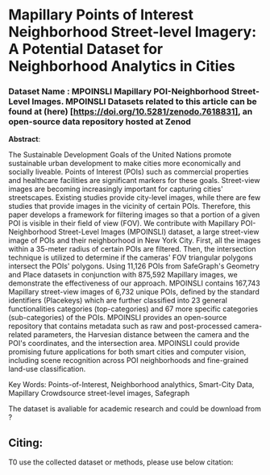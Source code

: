 # Mapillary Points of Interest Neighborhood Street-level Imagery: A Potential Dataset for Neighborhood Analytics in Cities

### Dataset Name : MPOINSLI Mapillary POI-Neighborhood Street-Level Images. MPOINSLI Datasets related to this article can be found at (here) [https://doi.org/10.5281/zenodo.7618831], an open-source data repository hosted at Zenod


**Abstract**:

The Sustainable Development Goals of the United Nations promote sustainable urban development to make cities more economically and socially liveable. Points of Interest (POIs) such as commercial properties and healthcare facilities are significant markers for these goals. Street-view images are becoming increasingly important for capturing cities' streetscapes. Existing studies provide city-level images, while there are few studies that provide images in the vicinity of certain POIs. Therefore, this paper develops a framework for filtering images so that a portion of a given POI is visible in their field of view (FOV). We contribute with Mapillary POI-Neighborhood Street-Level Images (MPOINSLI) dataset, a large street-view image of POIs and their neighborhood in New York City. First, all the images within a 35-meter radius of certain POIs are filtered. Then, the intersection technique is utilized to determine if the cameras' FOV triangular polygons intersect the POIs' polygons. Using 11,126 POIs from SafeGraph's Geometry and Place datasets in conjunction with 875,592 Mapillary images, we demonstrate the effectiveness of our approach. MPOINSLI contains 167,743 Mapillary street-view images of 6,732 unique POIs, defined by the standard identifiers (Placekeys) which are further classified into 23 general functionalities categories (top-categories) and 67 more specific categories (sub-categories) of the POIs. MPOINSLI provides an open-source repository that contains metadata such as raw and post-processed camera-related parameters, the Harvesian distance between the camera and the POI's coordinates, and the intersection area. MPOINSLI could provide promising future applications for both smart cities and computer vision, including scene recognition across POI neighborhoods and fine-grained land-use classification.

Key Words: Points-of-Interest, Neighborhood analythics, Smart-City Data, Mapillary Crowdsource street-level images, Safegraph


The dataset is avaliable for academic research and could be download from ?


## Citing: 

T0 use the collected dataset or methods, please use below citation:
